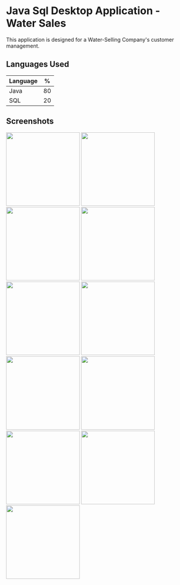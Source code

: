 # Java Sql Desktop Application - Water Sales

This application is designed for a Water-Selling Company's customer management.

## Languages Used

| Language | % |
| ------------- |:-------------:|
| Java | 80 |
| SQL | 20 |

## Screenshots

<p>
  <a href="https://github.com/oguzkaansari/Water-Sales-App/blob/main/screenshots/2.PNG" target="_blank">
<img src="https://github.com/oguzkaansari/Water-Sales-App/blob/main/screenshots/2.PNG" width="200" style="max-width:100%;"></a>
  
  <a href="https://github.com/oguzkaansari/Water-Sales-App/blob/main/screenshots/3.PNG" target="_blank">
<img src="https://github.com/oguzkaansari/Water-Sales-App/blob/main/screenshots/3.PNG" width="200" style="max-width:100%;"></a>
 
  <a href="https://github.com/oguzkaansari/Water-Sales-App/blob/main/screenshots/4.PNG" target="_blank">
<img src="https://github.com/oguzkaansari/Water-Sales-App/blob/main/screenshots/4.PNG" width="200" style="max-width:100%;"></a>
 
  <a href="https://github.com/oguzkaansari/Water-Sales-App/blob/main/screenshots/5.PNG" target="_blank">
<img src="https://github.com/oguzkaansari/Water-Sales-App/blob/main/screenshots/5.PNG" width="200" style="max-width:100%;"></a>
 
  <a href="https://github.com/oguzkaansari/Water-Sales-App/blob/main/screenshots/6.PNG" target="_blank">
<img src="https://github.com/oguzkaansari/Water-Sales-App/blob/main/screenshots/6.PNG" width="200" style="max-width:100%;"></a>
 
  <a href="https://github.com/oguzkaansari/Water-Sales-App/blob/main/screenshots/7.PNG" target="_blank">
<img src="https://github.com/oguzkaansari/Water-Sales-App/blob/main/screenshots/7.PNG" width="200" style="max-width:100%;"></a>
 
  <a href="https://github.com/oguzkaansari/Water-Sales-App/blob/main/screenshots/8.PNG" target="_blank">
<img src="https://github.com/oguzkaansari/Water-Sales-App/blob/main/screenshots/8.PNG" width="200" style="max-width:100%;"></a>
 
  <a href="https://github.com/oguzkaansari/Water-Sales-App/blob/main/screenshots/9.PNG" target="_blank">
<img src="https://github.com/oguzkaansari/Water-Sales-App/blob/main/screenshots/9.PNG" width="200" style="max-width:100%;"></a>
 
  <a href="https://github.com/oguzkaansari/Water-Sales-App/blob/main/screenshots/10.PNG" target="_blank">
<img src="https://github.com/oguzkaansari/Water-Sales-App/blob/main/screenshots/10.PNG" width="200" style="max-width:100%;"></a>
 
  <a href="https://github.com/oguzkaansari/Water-Sales-App/blob/main/screenshots/11.PNG" target="_blank">
<img src="https://github.com/oguzkaansari/Water-Sales-App/blob/main/screenshots/11.PNG" width="200" style="max-width:100%;"></a>
 
  <a href="https://github.com/oguzkaansari/Water-Sales-App/blob/main/screenshots/12.PNG" target="_blank">
<img src="https://github.com/oguzkaansari/Water-Sales-App/blob/main/screenshots/12.PNG" width="200" style="max-width:100%;"></a>
 
  
</p>
